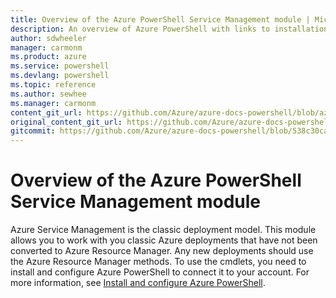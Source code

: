 ```yaml
---
title: Overview of the Azure PowerShell Service Management module | Microsoft Docs
description: An overview of Azure PowerShell with links to installation and configuration.
author: sdwheeler
manager: carmonm
ms.product: azure
ms.service: powershell
ms.devlang: powershell
ms.topic: reference
ms.author: sewhee
ms.manager: carmonm
content_git_url: https://github.com/Azure/azure-docs-powershell/blob/azurestack/azureps-cmdlets-docs/ServiceManagement/docs-conceptual/overview.md
original_content_git_url: https://github.com/Azure/azure-docs-powershell/blob/azurestack/azureps-cmdlets-docs/ServiceManagement/docs-conceptual/overview.md
gitcommit: https://github.com/Azure/azure-docs-powershell/blob/538c30ca93f595f021fb665eedd873027e224d2a
---
```


# Overview of the Azure PowerShell Service Management module

Azure Service Management is the classic deployment model. This module allows you to work with you
classic Azure deployments that have not been converted to Azure Resource Manager. Any new
deployments should use the Azure Resource Manager methods. To use the cmdlets, you need to install
and configure Azure PowerShell to connect it to your account. For more information, see
[Install and configure Azure PowerShell](install-azure-ps.md).
